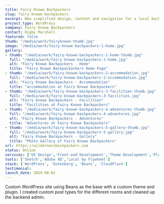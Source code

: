 ```yaml
---
title: Fairy Knowe Backpackers
slug: fairy-knowe-backpackers
excerpt: New simplified design, content and navigation for a local backpackers in the Garden Route.
project_type: WordPress
company: Fairy Knowe Backpackers
contact: Digby Marshall
featured: false
thumb: "/media/work/fairyknowe-thumb.jpg"
image: "/media/work/fairy-knowe-backpackers-1-home.jpg"
gallery:
- thumb: "/media/work/fairy-knowe-backpackers-1-home-thumb.jpg"
  full: "/media/work/fairy-knowe-backpackers-1-home.jpg"
  alt: "Fairy Knowe Backpackers - Home"
  title: "Fairy Knowe Backpackackers Home Page"
- thumb: "/media/work/fairy-knowe-backpackers-2-accommodation.jpg"
  full: "/media/work/fairy-knowe-backpackers-2-accommodation.jpg"
  alt: "Fairy Knowe Backpackers - Accommodation"
  title: "accommodation at Fairy Knowe Backpackers"
- thumb: "/media/work/fairy-knowe-backpackers-3-facilities-thumb.jpg"
  full: "/media/work/fairy-knowe-backpackers-3-facilities.jpg"
  alt: "Fairy Knowe Backpackers - Facilities"
  title: "Facilities at Fairy Knowe Backpackers"
- thumb: "/media/work/fairy-knowe-backpackers-4-adventures-thumb.jpg"
  full: "/media/work/fairy-knowe-backpackers-4-adventures.jpg"
  alt: "Fairy Knowe Backpackers - Adventures"
  title: "Adventures at Fairy Knowe Backpackers"
- thumb: "/media/work/fairy-knowe-backpackers-5-gallery-thumb.jpg"
  full: "/media/work/fairy-knowe-backpackers-5-gallery.jpg"
  alt: "Fairy Knowe Backpackers - Gallery"
  title: "Photo Gallery of Fairy Knowe Backpackers"
url: https://wildernessbackpackers.com
status: Online
services: ['UI Design','Front-end Development','Theme Development','Plugin Development']
tools: ['Sketch','Adobe XD','Local by Flywheel']
stack: ['WordPress', 'Gutenberg', 'Beans', 'CloudFlare']
testimonial: 
launch_date: 2019-08-01
---
```

Custom WordPress site using Beans as the base with a custom theme and plugin. I created custom post types for the different rooms and cleaned up the backend admin.